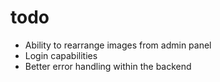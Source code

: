 # todo
- Ability to rearrange images from admin panel
- Login capabilities
- Better error handling within the backend

